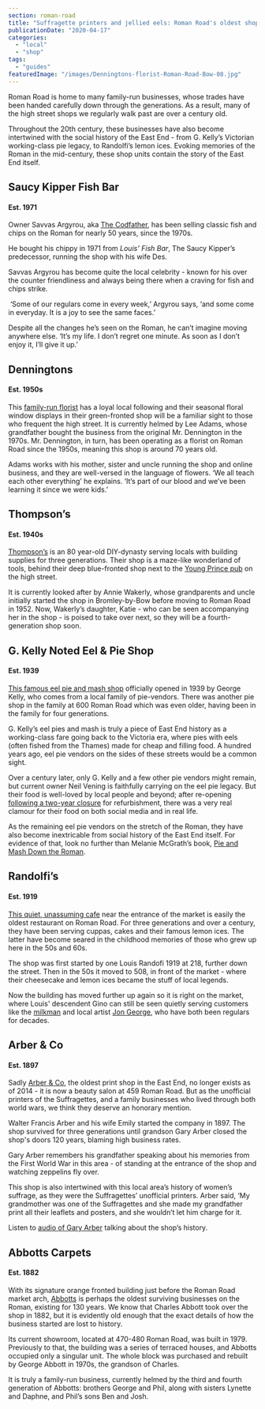 ```yaml
---
section: roman-road
title: "Suffragette printers and jellied eels: Roman Road's oldest shops"
publicationDate: "2020-04-17"
categories: 
  - "local"
  - "shop"
tags: 
  - "guides"
featuredImage: "/images/Denningtons-florist-Roman-Road-Bow-08.jpg"
---
```


Roman Road is home to many family-run businesses, whose trades have been handed carefully down through the generations. As a result, many of the high street shops we regularly walk past are over a century old. 

Throughout the 20th century, these businesses have also become intertwined with the social history of the East End - from G. Kelly’s Victorian working-class pie legacy, to Randolfi’s lemon ices. Evoking memories of the Roman in the mid-century, these shop units contain the story of the East End itself.

## Saucy Kipper Fish Bar

#### Est. 1971

Owner Savvas Argyrou, aka [The Codfather](https://romanroadlondon.com/savvas-argyrou-saucy-kipper-fish-bar/), has been selling classic fish and chips on the Roman for nearly 50 years, since the 1970s.

He bought his chippy in 1971 from _Louis’ Fish Bar_, The Saucy Kipper’s predecessor, running the shop with his wife Des.

Savvas Argyrou has become quite the local celebrity - known for his over the counter friendliness and always being there when a craving for fish and chips strike. 

 ‘Some of our regulars come in every week,’ Argyrou says, ‘and some come in everyday. It is a joy to see the same faces.’

Despite all the changes he’s seen on the Roman, he can’t imagine moving anywhere else. ‘It’s my life. I don’t regret one minute. As soon as I don’t enjoy it, I’ll give it up.’

## Denningtons 

#### Est. 1950s

This [family-run florist](https://romanroadlondon.com/denningtons-florists/) has a loyal local following and their seasonal floral window displays in their green-fronted shop will be a familiar sight to those who frequent the high street. It is currently helmed by Lee Adams, whose grandfather bought the business from the original Mr. Dennington in the 1970s. Mr. Dennington, in turn, has been operating as a florist on Roman Road since the 1950s, meaning this shop is around 70 years old. 

Adams works with his mother, sister and uncle running the shop and online business, and they are well-versed in the language of flowers. ‘We all teach each other everything’ he explains. ‘It’s part of our blood and we’ve been learning it since we were kids.’ 

## Thompson’s 

#### Est. 1940s

[Thompson’s](https://romanroadlondon.com/thompsons-diy-store-bow/) is an 80 year-old DIY-dynasty serving locals with building supplies for three generations. Their shop is a maze-like wonderland of tools, behind their deep blue-fronted shop next to the [Young Prince pub](https://romanroadlondon.com/best-local-pubs/) on the high street.

It is currently looked after by Annie Wakerly, whose grandparents and uncle initially started the shop in Bromley-by-Bow before moving to Roman Road in 1952. Now, Wakerly’s daughter, Katie - who can be seen accompanying her in the shop - is poised to take over next, so they will be a fourth-generation shop soon.

## G. Kelly Noted Eel & Pie Shop

#### Est. 1939

[This famous eel pie and mash shop](https://romanroadlondon.com/g-kelly-pie-mash-shop-working-class-food/) officially opened in 1939 by George Kelly, who comes from a local family of pie-vendors. There was another pie shop in the family at 600 Roman Road which was even older, having been in the family for four generations. 

G. Kelly’s eel pies and mash is truly a piece of East End history as a working-class fare going back to the Victoria era, where pies with eels (often fished from the Thames) made for cheap and filling food. A hundred years ago, eel pie vendors on the sides of these streets would be a common sight.

Over a century later, only G. Kelly and a few other pie vendors might remain, but current owner Neil Vening is faithfully carrying on the eel pie legacy. But their food is well-loved by local people and beyond; after re-opening [following a two-year closure](https://romanroadlondon.com/g-kelly-pie-and-mash-shop-reopens-roman-road/) for refurbishment, there was a very real clamour for their food on both social media and in real life. 

As the remaining eel pie vendors on the stretch of the Roman, they have also become inextricable from social history of the East End itself. For evidence of that, look no further than Melanie McGrath’s book, [Pie and Mash Down the Roman](https://romanroadlondon.com/pie-and-mash-melanie-mcgrath-book-review/). 

## Randolfi’s 

#### Est. 1919

[This quiet, unassuming cafe](https://romanroadlondon.com/randolfis-lemon-ice-cafe-community-tribute/) near the entrance of the market is easily the oldest restaurant on Roman Road. For three generations and over a century, they have been serving cuppas, cakes and their famous lemon ices. The latter have become seared in the childhood memories of those who grew up here in the 50s and 60s.

The shop was first started by one Louis Randofi 1919 at 218, further down the street. Then in the 50s it moved to 508, in front of the market - where their cheesecake and lemon ices became the stuff of local legends. 

Now the building has moved further up again so it is right on the market, where Louis' descendent Gino can still be seen quietly serving customers like the [milkman](https://romanroadlondon.com/local-milkman-revival-of-milk-round/) and local artist [Jon George](https://romanroadlondon.com/jon-george-artist-chisenhale-arts-founder/), who have both been regulars for decades. 

## Arber & Co

#### Est. 1897

Sadly [Arber & Co](https://romanroadlondon.com/gary-arber-interview/), the oldest print shop in the East End, no longer exists as of 2014 - it is now a beauty salon at 459 Roman Road. But as the unofficial printers of the Suffragettes, and a family businesses who lived through both world wars, we think they deserve an honorary mention. 

Walter Francis Arber and his wife Emily started the company in 1897. The shop survived for three generations until grandson Gary Arber closed the shop's doors 120 years, blaming high business rates.

Gary Arber remembers his grandfather speaking about his memories from the First World War in this area - of standing at the entrance of the shop and watching zeppelins fly over. 

This shop is also intertwined with this local area’s history of women’s suffrage, as they were the Suffragettes’ unofficial printers. Arber said, ‘My grandmother was one of the Suffragettes and she made my grandfather print all their leaflets and posters, and she wouldn’t let him charge for it.

Listen to [audio of Gary Arber](https://romanroadlondon.com/suffragettes-printers-audio/) talking about the shop’s history. 

## Abbotts Carpets  

#### Est. 1882

With its signature orange fronted building just before the Roman Road market arch, [Abbotts](https://romanroadlondon.com/abbotts-flooring-family-interview/) is perhaps the oldest surviving businesses on the Roman, existing for 130 years. We know that Charles Abbott took over the shop in 1882, but it is evidently old enough that the exact details of how the business started are lost to history. 

Its current showroom, located at 470-480 Roman Road, was built in 1979. Previously to that, the building was a series of terraced houses, and Abbotts occupied only a singular unit. The whole block was purchased and rebuilt by George Abbott in 1970s, the grandson of Charles. 

It is truly a family-run business, currently helmed by the third and fourth generation of Abbotts: brothers George and Phil, along with sisters Lynette and Daphne, and Phil’s sons Ben and Josh.
